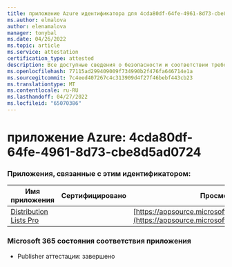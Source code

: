 ```yaml
---
title: приложение Azure идентификатора для 4cda80df-64fe-4961-8d73-cbe8d5ad0724
ms.author: elmalova
author: elenamalova
manager: tonybal
ms.date: 04/26/2022
ms.topic: article
ms.service: attestation
certification_type: attested
description: Все доступные сведения о безопасности и соответствии требованиям для 4cda80df-64fe-4961-8d73-cbe8d5ad0724.
ms.openlocfilehash: 77115ad299409009f734990b2f476fa646714e1a
ms.sourcegitcommit: 7c4eed407267c4c313909d4f27f46bebf443cb23
ms.translationtype: MT
ms.contentlocale: ru-RU
ms.lasthandoff: 04/27/2022
ms.locfileid: "65070386"
---
```

# <a name="azure-app-id-4cda80df-64fe-4961-8d73-cbe8d5ad0724"></a>приложение Azure: 4cda80df-64fe-4961-8d73-cbe8d5ad0724


### <a name="apps-associated-with-this-id"></a>Приложения, связанные с этим идентификатором:
| **Имя приложения** | **Сертифицировано** | **Просмотр в AppSource** |
|--------------|---------------|-----------------------|
| [Distribution Lists Pro](../forward/WA200002977.md) |  | [https://appsource.microsoft.com/product/office/WA200002977](https://appsource.microsoft.com/product/office/WA200002977) |

### <a name="microsoft-365-app-compliance-status"></a>Microsoft 365 состояния соответствия приложения
- Publisher аттестации: завершено
